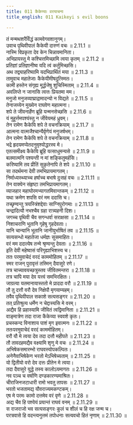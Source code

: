 ```yaml
---
title: 011 कैकेय्याः वरयाचना
title_english: 011 Kaikeyi s evil boons

---
```

<div class="audioEmbed"  caption="श्रीराम-हरिसीताराममूर्ति-घनपाठिभ्यां वचनम्" src="https://archive.org/download/Ramayana-recitation-Sriram-harisItArAmamUrti-Ghanapaati-v2/Kanda_2/Kanda_2_AYK-011-Kaikeyyaha_Varayaachana.mp3"></div>

  
तं मन्मथशरैर्विद्धं कामवेगवशानुगम्।  
उवाच पृथिवीपालं कैकेयी दारुणं वचः ॥ 2.11.1 ॥   
नास्मि विप्रकृता देव केन चिन्नावमानिता।  
अभिप्रायस्तु मे कश्चित्तमिच्छामि त्वया कृतम् ॥ 2.11.2 ॥   
प्रतिज्ञां प्रतिज्ञानीष्व यदि त्वं कर्तुमिच्छसि।  
अथ तद्व्याहरिष्यामि यदभिप्रार्थितं मया ॥ 2.11.3 ॥   
तामुवाच महातेजाः कैकेयीमीषदुत्स्मितः।  
कामी हस्तेन संगृह्य मूर्द्धजेषु शुचिस्मिताम् ॥ 2.11.4 ॥   
अवलिप्ते न जानासि त्वत्तः प्रियतमा मम।  
मनुजो मनुजव्याघ्राद्रामादन्यो न विद्यते ॥ 2.11.5 ॥   
तेनाजय्येन मुख्येन राघवेण महात्मना।  
शपे ते जीवनार्हेण ब्रूहि यन्मनसेच्छसि ॥ 2.11.6 ॥   
यं मुहूर्त्तमपश्यंस्तु न जीवेयमहं ध्रुवम्।  
तेन रामेण कैकेयि शपे ते वचनक्रियाम् ॥ 2.11.7 ॥   
आत्मना वात्मजैश्चान्यैर्वृणेयं मनुजर्षभम्।  
तेन रामेण कैकेयि शपे ते वचनक्रियाम् ॥ 2.11.8 ॥   
भद्रे हृदयमप्येतदनुमृश्योद्धरस्व मे।  
एतत्समीक्ष्य कैकेयि ब्रूहि यत्साधुमन्यसे ॥ 2.11.9 ॥   
बलमात्मनि पश्यन्ती न मां शङ्कितुमर्हसि।  
करिष्यामि तव प्रीतिं सुकृतेनापि ते शपे ॥ 2.11.10 ॥   
सा तदर्थमना देवी तमभिप्रायमागतम्।  
निर्माध्यस्थ्याच्च हर्षाच्च बभाषे दुःसहं वचः ॥ 2.11.11 ॥   
तेन वाक्येन संहृष्टा तमभिप्रायमागतम्।  
व्याजहार महाघोरमभ्यागतमिवान्तकम् ॥ 2.11.12 ॥   
यथा क्रमेण शपसि वरं मम ददासि च।  
तच्छृण्वन्तु त्रयस्त्रिंशद्देवाः साग्निपुरोगमाः ॥ 2.11.13 ॥   
चन्द्रादित्यौ नभश्चैव ग्रहा रात्र्यहनी दिशः।  
जगच्च पृथिवी चैव सगन्धर्वा सराक्षसा ॥ 2.11.14 ॥   
निशाचराणि भूतानि गृहेषु गृहदेवताः।  
यानि चान्यानि भूतानि जानीयुर्भाषितं तव ॥ 2.11.15 ॥   
सत्यसन्धो महातेजा धर्मज्ञः सुसमाहितः।  
वरं मम ददात्येष तन्मे श्रृण्वन्तु देवताः ॥ 2.11.16 ॥   
इति देवी महेष्वासं परिगृह्याभिशस्य च।  
ततः परमुवाचेदं वरदं काममोहितम् ॥ 2.11.17 ॥   
स्मर राजन् पुरावृत्तं तस्मिन् दैवासुरे रणे।  
तत्र चाच्यावयच्छत्रुस्तव जीवितमन्तरा ॥ 2.11.18 ॥   
तत्र चापि मया देव यत्त्वं समभिरक्षितः।  
जाग्रत्या यतमानायास्ततो मे प्राददा वरौ ॥ 2.11.19 ॥   
तौ तु दत्तौ वरौ देव निक्षेपौ मृगयाम्यहम्।  
तवैव पृथिवीपाल सकाशे सत्यसङ्गर ॥ 2.11.20 ॥   
तत् प्रतिश्रुत्य धर्मेण न चेद्दास्यसि मे वरम्।  
अद्यैव हि प्रहास्यामि जीवितं त्वद्विमानिता ॥ 2.11.21 ॥   
वाङ्मात्रेण तदा राजा कैकेय्या स्ववशे कृतः।  
प्रचस्कन्द विनाशाय पाशं मृग इवात्मनः ॥ 2.11.22 ॥   
ततःपरमुवाचेदं वरदं काममोहितम्।  
वरौ यौ मे त्वया देव तदा दत्तौ महीपते ॥ 2.11.23 ॥   
तौ तावदहमद्यैव वक्ष्यामि शृणु मे वचः ॥ 2.11.24 ॥   
अभिषेकसमारम्भो राघवस्योपकल्पितः।  
अनेनैवाभिषेकेण भरतो मेऽभिषेच्यताम् ॥ 2.11.25 ॥   
यो द्वितीयो वरो देव दत्तः प्रीतेन मे त्वया।  
तदा दैवासुरे युद्धे तस्य कालोऽयमागतः ॥ 2.11.26 ॥   
नव पञ्च च वर्षाणि दण्डकारण्यमाश्रितः।  
चीराजिनजटाधारी रामो भवतु तापसः ॥ 2.11.27 ॥   
भरतो भजतामद्य यौवराज्यमकण्टकम्।  
एष मे परमः कामो दत्तमेव वरं वृणे ॥ 2.11.28 ॥   
अद्य चैव हि पश्येयं प्रयान्तं राघवं वनम् ॥ 2.11.29 ॥   
स राजराजो भव सत्यसङ्गरः कुलं च शीलं च हि रक्ष जन्म च।  
परत्रवासे हि वदन्त्यनुत्तमं तपोधनाः सत्यवचो हितं नृणाम् ॥ 2.11.30 ॥   